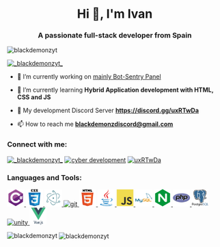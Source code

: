 <h1 align="center">Hi 👋, I'm Ivan</h1>
<h3 align="center">A passionate full-stack developer from Spain</h3>

<p align="left"> <img src="https://komarev.com/ghpvc/?username=blackdemonzyt&label=Profile%20views&color=0e75b6&style=flat" alt="blackdemonzyt" /> </p>

<p align="left"> <a href="https://twitter.com/_blackdemonzyt_" target="blank"><img src="https://img.shields.io/twitter/follow/_blackdemonzyt_?logo=twitter&style=for-the-badge" alt="_blackdemonzyt_" /></a> </p>

- 🔭 I’m currently working on [mainly Bot-Sentry Panel](https://github.com/BlackDemonZyT/Bot-Sentry-Panel)

- 🌱 I’m currently learning **Hybrid Application development with HTML, CSS and JS**

- 💬 My development Discord Server **https://discord.gg/uxRTwDa**

- 📫 How to reach me **blackdemonzdiscord@gmail.com**

<h3 align="left">Connect with me:</h3>
<p align="left">
<a href="https://twitter.com/_blackdemonzyt_" target="blank"><img align="center" src="https://cdn.jsdelivr.net/npm/simple-icons@3.0.1/icons/twitter.svg" alt="_blackdemonzyt_" height="30" width="40" /></a>
<a href="https://www.youtube.com/c/cyber development" target="blank"><img align="center" src="https://cdn.jsdelivr.net/npm/simple-icons@3.0.1/icons/youtube.svg" alt="cyber development" height="30" width="40" /></a>
<a href="https://discord.gg/uxRTwDa" target="blank"><img align="center" src="https://cdn.jsdelivr.net/npm/simple-icons@3.0.1/icons/discord.svg" alt="uxRTwDa" height="30" width="40" /></a>
</p>

<h3 align="left">Languages and Tools:</h3>
<p align="left"> <a href="https://www.w3schools.com/cs/" target="_blank"> <img src="https://raw.githubusercontent.com/devicons/devicon/master/icons/csharp/csharp-original.svg" alt="csharp" width="40" height="40"/> </a> <a href="https://www.w3schools.com/css/" target="_blank"> <img src="https://raw.githubusercontent.com/devicons/devicon/master/icons/css3/css3-original-wordmark.svg" alt="css3" width="40" height="40"/> </a> <a href="https://www.electronjs.org" target="_blank"> <img src="https://raw.githubusercontent.com/devicons/devicon/master/icons/electron/electron-original.svg" alt="electron" width="40" height="40"/> </a> <a href="https://git-scm.com/" target="_blank"> <img src="https://www.vectorlogo.zone/logos/git-scm/git-scm-icon.svg" alt="git" width="40" height="40"/> </a> <a href="https://www.w3.org/html/" target="_blank"> <img src="https://raw.githubusercontent.com/devicons/devicon/master/icons/html5/html5-original-wordmark.svg" alt="html5" width="40" height="40"/> </a> <a href="https://www.java.com" target="_blank"> <img src="https://raw.githubusercontent.com/devicons/devicon/master/icons/java/java-original.svg" alt="java" width="40" height="40"/> </a> <a href="https://developer.mozilla.org/en-US/docs/Web/JavaScript" target="_blank"> <img src="https://raw.githubusercontent.com/devicons/devicon/master/icons/javascript/javascript-original.svg" alt="javascript" width="40" height="40"/> </a> <a href="https://www.mysql.com/" target="_blank"> <img src="https://raw.githubusercontent.com/devicons/devicon/master/icons/mysql/mysql-original-wordmark.svg" alt="mysql" width="40" height="40"/> </a> <a href="https://www.nginx.com" target="_blank"> <img src="https://raw.githubusercontent.com/devicons/devicon/master/icons/nginx/nginx-original.svg" alt="nginx" width="40" height="40"/> </a> <a href="https://www.php.net" target="_blank"> <img src="https://raw.githubusercontent.com/devicons/devicon/master/icons/php/php-original.svg" alt="php" width="40" height="40"/> </a> <a href="https://www.postgresql.org" target="_blank"> <img src="https://raw.githubusercontent.com/devicons/devicon/master/icons/postgresql/postgresql-original-wordmark.svg" alt="postgresql" width="40" height="40"/> </a> <a href="https://unity.com/" target="_blank"> <img src="https://www.vectorlogo.zone/logos/unity3d/unity3d-icon.svg" alt="unity" width="40" height="40"/> </a> <a href="https://vuejs.org/" target="_blank"> <img src="https://raw.githubusercontent.com/devicons/devicon/master/icons/vuejs/vuejs-original-wordmark.svg" alt="vuejs" width="40" height="40"/> </a> </p>

<p><img align="left" src="https://github-readme-stats.vercel.app/api/top-langs?username=blackdemonzyt&show_icons=true&locale=en&layout=compact" alt="blackdemonzyt" /></p>

<p>&nbsp;<img align="center" src="https://github-readme-stats.vercel.app/api?username=blackdemonzyt&show_icons=true&locale=en" alt="blackdemonzyt" /></p>
